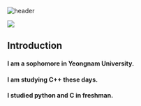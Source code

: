 ![header](https://capsule-render.vercel.app/api?type=waving&color=gradient&height=300&section=header&text=Hello%20world%20!)

<a href="(https://www.instagram.com/2_c__young/)" target="_blank"><img src="https://img.shields.io/badge/Instagram-E4405F?style=flat-square&logo=Instagram&logoColor=white"/></a>

## Introduction
#### I am a sophomore in Yeongnam University.
#### I am studying C++ these days.
#### I studied python and C in freshman.
<!--
**2-C-Young/2-C-Young** is a ✨ _special_ ✨ repository because its `README.md` (this file) appears on your GitHub profile.

Here are some ideas to get you started:

- 🔭 I’m currently working on ...
- 🌱 I’m currently learning ...
- 👯 I’m looking to collaborate on ...
- 🤔 I’m looking for help with ...
- 💬 Ask me about ...
- 📫 How to reach me: ...
- 😄 Pronouns: ...
- ⚡ Fun fact: ...
-->
